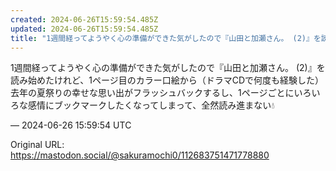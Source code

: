 ```yaml
---
created: 2024-06-26T15:59:54.485Z
updated: 2024-06-26T15:59:54.485Z
title: "1週間経ってようやく心の準備ができた気がしたので『山田と加瀬さん。 (2)』を読[...]"
---
```


<p>1週間経ってようやく心の準備ができた気がしたので『山田と加瀬さん。 (2)』を読み始めたけれど、1ページ目のカラー口絵から（ドラマCDで何度も経験した）去年の夏祭りの幸せな思い出がフラッシュバックするし、1ページごとにいろいろな感情にブックマークしたくなってしまって、全然読み進まない💧</p>

&mdash; 2024-06-26 15:59:54 UTC

Original URL: https://mastodon.social/@sakuramochi0/112683751471778880
